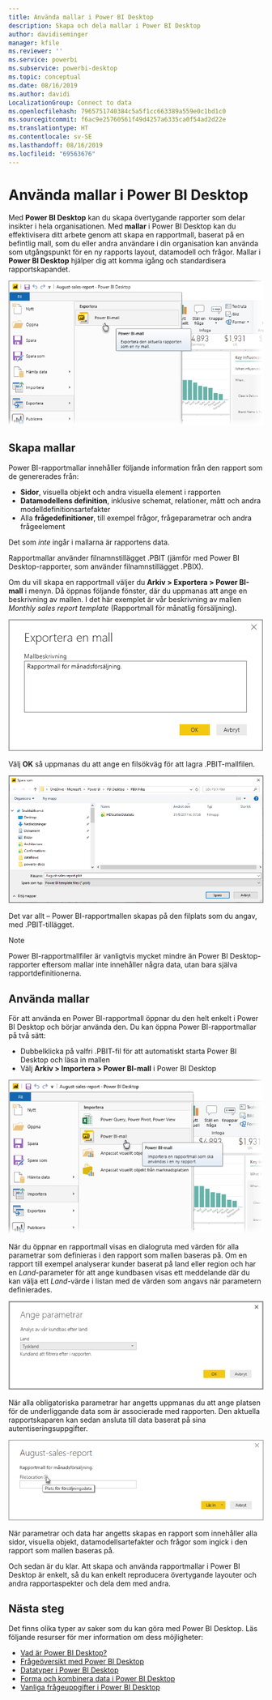```yaml
---
title: Använda mallar i Power BI Desktop
description: Skapa och dela mallar i Power BI Desktop
author: davidiseminger
manager: kfile
ms.reviewer: ''
ms.service: powerbi
ms.subservice: powerbi-desktop
ms.topic: conceptual
ms.date: 08/16/2019
ms.author: davidi
LocalizationGroup: Connect to data
ms.openlocfilehash: 7965751740384c5a5f1cc663389a559e0c1bd1c0
ms.sourcegitcommit: f6ac9e25760561f49d4257a6335ca0f54ad2d22e
ms.translationtype: HT
ms.contentlocale: sv-SE
ms.lasthandoff: 08/16/2019
ms.locfileid: "69563676"
---
```

# <a name="using-templates-in-power-bi-desktop"></a>Använda mallar i Power BI Desktop

Med **Power BI Desktop** kan du skapa övertygande rapporter som delar insikter i hela organisationen. Med **mallar** i Power BI Desktop kan du effektivisera ditt arbete genom att skapa en rapportmall, baserat på en befintlig mall, som du eller andra användare i din organisation kan använda som utgångspunkt för en ny rapports layout, datamodell och frågor. Mallar i **Power BI Desktop** hjälper dig att komma igång och standardisera rapportskapandet.

![Exportera rapport som en mall](media/desktop-templates/desktop-templates-01.png)

## <a name="creating-templates"></a>Skapa mallar

Power BI-rapportmallar innehåller följande information från den rapport som de genererades från:

* **Sidor**, visuella objekt och andra visuella element i rapporten
* **Datamodellens definition**, inklusive schemat, relationer, mått och andra modelldefinitionsartefakter
* Alla **frågedefinitioner**, till exempel frågor, frågeparametrar och andra frågeelement

Det som *inte* ingår i mallarna är rapportens data. 

Rapportmallar använder filnamnstillägget .PBIT (jämför med Power BI Desktop-rapporter, som använder filnamnstillägget .PBIX). 

Om du vill skapa en rapportmall väljer du **Arkiv > Exportera > Power BI-mall** i menyn. Då öppnas följande fönster, där du uppmanas att ange en beskrivning av mallen. I det här exemplet är vår beskrivning av mallen *Monthly sales report template* (Rapportmall för månatlig försäljning).

![Beskrivning av dialogrutan Exportera mall](media/desktop-templates/desktop-templates-02.png)

Välj **OK** så uppmanas du att ange en filsökväg för att lagra .PBIT-mallfilen.

![Mallens plats](media/desktop-templates/desktop-templates-03.png)

Det var allt – Power BI-rapportmallen skapas på den filplats som du angav, med .PBIT-tillägget.

> [!NOTE]
> Power BI-rapportmallfiler är vanligtvis mycket mindre än Power BI Desktop-rapporter eftersom mallar inte innehåller några data, utan bara själva rapportdefinitionerna. 

## <a name="using-templates"></a>Använda mallar

För att använda en Power BI-rapportmall öppnar du den helt enkelt i Power BI Desktop och börjar använda den. Du kan öppna Power BI-rapportmallar på två sätt:

* Dubbelklicka på valfri .PBIT-fil för att automatiskt starta Power BI Desktop och läsa in mallen
* Välj **Arkiv > Importera > Power BI-mall** i Power BI Desktop

![Importera en mall](media/desktop-templates/desktop-templates-04.png)

När du öppnar en rapportmall visas en dialogruta med värden för alla parametrar som definieras i den rapport som mallen baseras på. Om en rapport till exempel analyserar kunder baserat på land eller region och har en *Land*-parameter för att ange kundbasen visas ett meddelande där du kan välja ett *Land*-värde i listan med de värden som angavs när parametern definierades. 

![Ange parametrar för en mall](media/desktop-templates/desktop-templates-05a.png)

När alla obligatoriska parametrar har angetts uppmanas du att ange platsen för de underliggande data som är associerade med rapporten. Den aktuella rapportskaparen kan sedan ansluta till data baserat på sina autentiseringsuppgifter.

![Ange dataplats för en mall](media/desktop-templates/desktop-templates-05.png)

När parametrar och data har angetts skapas en rapport som innehåller alla sidor, visuella objekt, datamodellsartefakter och frågor som ingick i den rapport som mallen baseras på. 

Och sedan är du klar. Att skapa och använda rapportmallar i Power BI Desktop är enkelt, så du kan enkelt reproducera övertygande layouter och andra rapportaspekter och dela dem med andra.

## <a name="next-steps"></a>Nästa steg
Det finns olika typer av saker som du kan göra med Power BI Desktop. Läs följande resurser för mer information om dess möjligheter:

* [Vad är Power BI Desktop?](desktop-what-is-desktop.md)
* [Frågeöversikt med Power BI Desktop](desktop-query-overview.md)
* [Datatyper i Power BI Desktop](desktop-data-types.md)
* [Forma och kombinera data i Power BI Desktop](desktop-shape-and-combine-data.md)
* [Vanliga frågeuppgifter i Power BI Desktop](desktop-common-query-tasks.md)    
